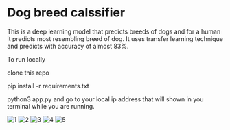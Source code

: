 # Dog breed calssifier
This is a deep learning model that predicts breeds of dogs and for a human it predicts most resembling breed of dog.
It uses transfer learning technique and predicts with accuracy of almost 83%.

To run locally 

clone this repo 

pip install -r requirements.txt

python3 app.py 
and go to your local ip address that will shown in you terminal while you are running.

![1](https://user-images.githubusercontent.com/39399239/94515082-6d4f2d00-0240-11eb-8f5d-50d782805f9c.png)
![2](https://user-images.githubusercontent.com/39399239/94515178-a12a5280-0240-11eb-82cc-7f6885bb1b1a.png)
![3](https://user-images.githubusercontent.com/39399239/94515150-9243a000-0240-11eb-9cb5-ceaab293f773.png)
![4](https://user-images.githubusercontent.com/39399239/94515214-b1dac880-0240-11eb-8bb8-0b47bbd57afe.png)
![5](https://user-images.githubusercontent.com/39399239/94515253-c4ed9880-0240-11eb-9a80-c5704e84846c.png)

